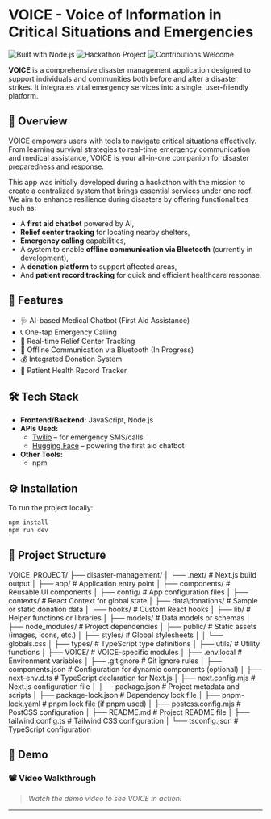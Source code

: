 # VOICE - Voice of Information in Critical Situations and Emergencies

![Built with Node.js](https://img.shields.io/badge/Built%20with-Node.js-green?logo=node.js)
![Hackathon Project](https://img.shields.io/badge/Hackathon-Project-blue)
![Contributions Welcome](https://img.shields.io/badge/Contributions-Welcome-brightgreen)

**VOICE** is a comprehensive disaster management application designed to support individuals and communities both before and after a disaster strikes. It integrates vital emergency services into a single, user-friendly platform.

## 🧭 Overview

VOICE empowers users with tools to navigate critical situations effectively. From learning survival strategies to real-time emergency communication and medical assistance, VOICE is your all-in-one companion for disaster preparedness and response.

This app was initially developed during a hackathon with the mission to create a centralized system that brings essential services under one roof. We aim to enhance resilience during disasters by offering functionalities such as:
- A **first aid chatbot** powered by AI,
- **Relief center tracking** for locating nearby shelters,
- **Emergency calling** capabilities,
- A system to enable **offline communication via Bluetooth** (currently in development),
- A **donation platform** to support affected areas,
- And **patient record tracking** for quick and efficient healthcare response.

## 🚀 Features

- 🩺 AI-based Medical Chatbot (First Aid Assistance)
- 📞 One-tap Emergency Calling
- 📍 Real-time Relief Center Tracking
- 🔗 Offline Communication via Bluetooth (In Progress)
- 💰 Integrated Donation System
- 📝 Patient Health Record Tracker

## 🛠️ Tech Stack

- **Frontend/Backend:** JavaScript, Node.js
- **APIs Used:**  
  - [Twilio](https://www.twilio.com/) – for emergency SMS/calls  
  - [Hugging Face](https://huggingface.co/) – powering the first aid chatbot  
- **Other Tools:**  
  - npm

## ⚙️ Installation

To run the project locally:

```bash
npm install
npm run dev
```

## 📁 Project Structure 

VOICE_PROJECT/
├── disaster-management/
│   ├── .next/                   # Next.js build output
│   ├── app/                     # Application entry point
│   ├── components/              # Reusable UI components
│   ├── config/                  # App configuration files
│   ├── contexts/                # React Context for global state
│   ├── data\donations/          # Sample or static donation data
│   ├── hooks/                   # Custom React hooks
│   ├── lib/                     # Helper functions or libraries
│   ├── models/                  # Data models or schemas
│   ├── node_modules/            # Project dependencies
│   ├── public/                  # Static assets (images, icons, etc.)
│   ├── styles/                  # Global stylesheets
│   │   └── globals.css
│   ├── types/                   # TypeScript type definitions
│   ├── utils/                   # Utility functions
│   ├── VOICE/                   # VOICE-specific modules
│   ├── .env.local               # Environment variables
│   ├── .gitignore               # Git ignore rules
│   ├── components.json          # Configuration for dynamic components (optional)
│   ├── next-env.d.ts            # TypeScript declaration for Next.js
│   ├── next.config.mjs          # Next.js configuration file
│   ├── package.json             # Project metadata and scripts
│   ├── package-lock.json        # Dependency lock file
│   ├── pnpm-lock.yaml           # pnpm lock file (if pnpm used)
│   ├── postcss.config.mjs       # PostCSS configuration
│   ├── README.md                # Project README file
│   ├── tailwind.config.ts       # Tailwind CSS configuration
│   └── tsconfig.json            # TypeScript configuration

## 🎥 Demo

### 📽️ Video Walkthrough

> _Watch the demo video to see VOICE in action!_  
> 


---


